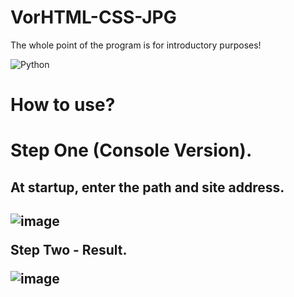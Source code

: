 # VorHTML-CSS-JPG
The whole point of the program is for introductory purposes!

![Python](https://img.shields.io/badge/python-3670A0?style=for-the-badge&logo=python&logoColor=ffdd54)

<h1>How to use?<h1>

Step One (Console Version).
<h2>At startup, enter the path and site address.<h2>
 
![image](https://user-images.githubusercontent.com/69690887/230479924-8af601a7-f18d-4fab-9175-758ead4f4c4a.png)

 Step Two - Result.
 
 ![image](https://user-images.githubusercontent.com/69690887/230480364-70bc8c48-a746-4b09-9679-ecf776a7c623.png)
